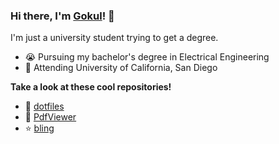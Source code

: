 ### Hi there, I'm [Gokul](https://github.com/JavaCafe01)! :wave:

I'm just a university student trying to get a degree.

* :sob: Pursuing my bachelor's degree in Electrical Engineering
* :school: Attending University of California, San Diego

**Take a look at these cool repositories!**

* :rice: [dotfiles](https://github.com/JavaCafe01/dotfiles)
* :open_file_folder: [PdfViewer](https://github.com/JavaCafe01/PdfViewer)
* :star: [bling](https://github.com/Nooo37/bling)
